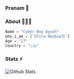 ### Pranam 🙏

### About 🙋🏻‍♂️
```python
Name = "Cyber Boy Ayush"
who_i_am = ['Ultra Noobie🙃']
Age = "17"
Country = "🇮🇳"
```
### Stats ⚡️

![Github Stats](https://github-readme-stats.vercel.app/api?username=CyberBoyAyush&show_icons=true&title_color=333&icon_color=333&count_private=true&include_all_commits=true)


